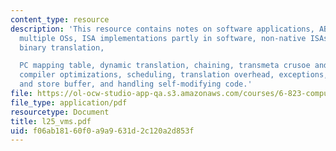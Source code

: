 ```yaml
---
content_type: resource
description: 'This resource contains notes on software applications, ABI, supporting
  multiple OSs, ISA implementations partly in software, non-native ISAs, emulation,
  binary translation,

  PC mapping table, dynamic translation, chaining, transmeta crusoe and translation,
  compiler optimizations, scheduling, translation overhead, exceptions, shadow registers
  and store buffer, and handling self-modifying code.'
file: https://ol-ocw-studio-app-qa.s3.amazonaws.com/courses/6-823-computer-system-architecture-fall-2005/f06ab18160f0a9a9631d2c120a2d853f_l25_vms.pdf
file_type: application/pdf
resourcetype: Document
title: l25_vms.pdf
uid: f06ab181-60f0-a9a9-631d-2c120a2d853f
---
```

